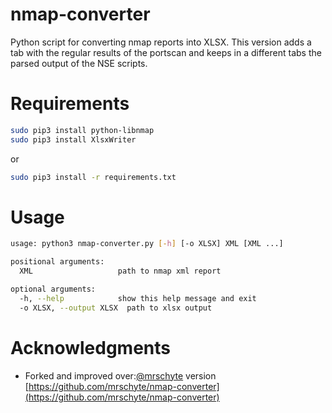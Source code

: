 # nmap-converter
Python script for converting nmap reports into XLSX. This version adds a tab with the regular results of the portscan and keeps in a different tabs the parsed output of the NSE scripts.

# Requirements
```bash 
sudo pip3 install python-libnmap
sudo pip3 install XlsxWriter
```
or 
```bash 
sudo pip3 install -r requirements.txt
```
# Usage
```bash
usage: python3 nmap-converter.py [-h] [-o XLSX] XML [XML ...]

positional arguments:
  XML                   path to nmap xml report

optional arguments:
  -h, --help            show this help message and exit
  -o XLSX, --output XLSX  path to xlsx output
```
# Acknowledgments
- Forked and improved over:[@mrschyte](https://github.com/mrschyte/) version [https://github.com/mrschyte/nmap-converter](https://github.com/mrschyte/nmap-converter)